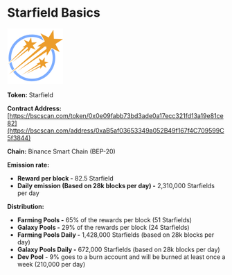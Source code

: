 # Starfield Basics

![](../.gitbook/assets/starfield.svg)

**Token:** Starfield

**Contract Address:** [https://bscscan.com/token/0x0e09fabb73bd3ade0a17ecc321fd13a19e81ce82](https://bscscan.com/address/0xaB5af03653349a052B49f167f4C709599C5f3844)

**Chain:** Binance Smart Chain \(BEP-20\)

**Emission rate:**

* **Reward per block -**  82.5 Starfield                                                                                                  
* **Daily emission \(Based on 28k blocks per day\) -**  2,310,000 Starfields per day

**Distribution:**

* **Farming Pools -** 65% of the rewards per block \(51 Starfields\)
* **Galaxy Pools -** 29% of the rewards per block \(24 Starfields\)
* **Farming Pools Daily -** 1,428,000 Starfields \(based on 28k blocks per day\)
* **Galaxy Pools Daily -** 672,000 Starfields \(based on 28k blocks per day\)
* **Dev Pool** - 9% goes to a burn account and will be burned at least once a week \(210,000 per day\)



